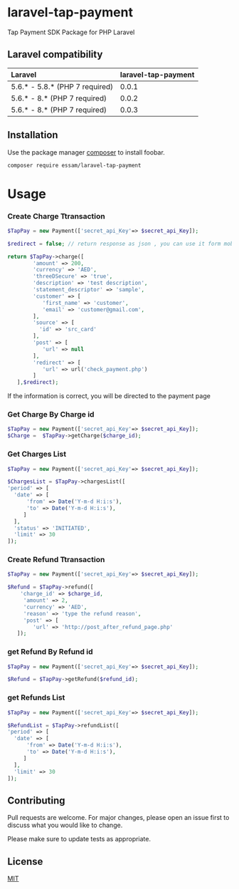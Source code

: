# laravel-tap-payment
Tap Payment SDK Package for PHP Laravel

## Laravel compatibility

 Laravel      | laravel-tap-payment
:-------------|:----------
 5.6.* - 5.8.* (PHP 7 required) | 0.0.1
 5.6.* - 8.*   (PHP 7 required) | 0.0.2
 5.6.* - 8.*   (PHP 7 required) | 0.0.3

## Installation

Use the package manager [composer](https://getcomposer.org/) to install foobar.

```bash
composer require essam/laravel-tap-payment
```

# Usage
### Create Charge Ttransaction
```php
$TapPay = new Payment(['secret_api_Key'=> $secret_api_Key]);

$redirect = false; // return response as json , you can use it form mobile web view application

return $TapPay->charge([
        'amount' => 200,
        'currency' => 'AED',
        'threeDSecure' => 'true',
        'description' => 'test description',
        'statement_descriptor' => 'sample',
        'customer' => [
           'first_name' => 'customer',
           'email' => 'customer@gmail.com',
        ],
        'source' => [
          'id' => 'src_card'
        ],
        'post' => [
           'url' => null
        ],
        'redirect' => [
           'url' => url('check_payment.php')
        ]
   ],$redirect);
```
If the information is correct, you will be directed to the payment page

### Get Charge By Charge id
```php
$TapPay = new Payment(['secret_api_Key'=> $secret_api_Key]);
$Charge =  $TapPay->getCharge($charge_id);
```

### Get Charges List
```php
$TapPay = new Payment(['secret_api_Key'=> $secret_api_Key]);

$ChargesList = $TapPay->chargesList([
'period' => [
  'date' => [
      'from' => Date('Y-m-d H:i:s'),
      'to' => Date('Y-m-d H:i:s'),
     ]
  ],
  'status' => 'INITIATED',
  'limit' => 30
]);
```

### Create Refund Ttransaction
```php
$TapPay = new Payment(['secret_api_Key'=> $secret_api_Key]);

$Refund = $TapPay->refund([
    'charge_id' => $charge_id,
     'amount' => 2,
     'currency' => 'AED',
     'reason' => 'type the refund reason',
     'post' => [
        'url' => 'http://post_after_refund_page.php'
   ]);
```

### get Refund By Refund id
```php
$TapPay = new Payment(['secret_api_Key'=> $secret_api_Key]);

$Refund = $TapPay->getRefund($refund_id);
```

### get Refunds List
```php
$TapPay = new Payment(['secret_api_Key'=> $secret_api_Key]);

$RefundList = $TapPay->refundList([
'period' => [
  'date' => [
      'from' => Date('Y-m-d H:i:s'),
      'to' => Date('Y-m-d H:i:s'),
     ]
  ],
  'limit' => 30
]);
```

## Contributing
Pull requests are welcome. For major changes, please open an issue first to discuss what you would like to change.

Please make sure to update tests as appropriate.

## License
[MIT](https://choosealicense.com/licenses/mit/)
